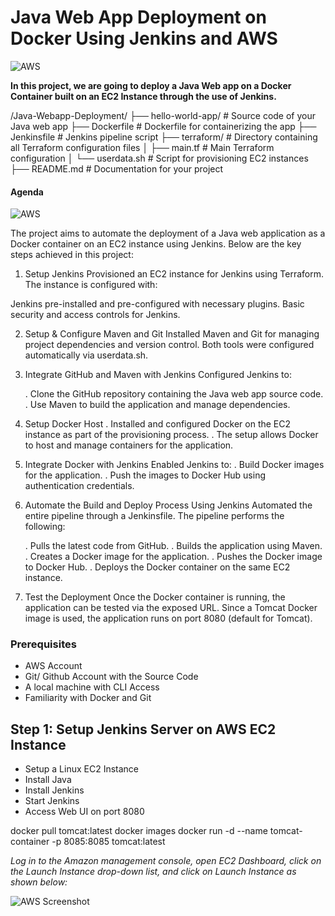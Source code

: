 # Java Web App Deployment on Docker Using Jenkins and AWS

![AWS](https://imgur.com/Hk28ffE.png)

**In this project, we are going to deploy a Java Web app on a Docker Container built on an EC2 Instance through the use of Jenkins.**

/Java-Webapp-Deployment/
├── hello-world-app/   # Source code of your Java web app
├── Dockerfile         # Dockerfile for containerizing the app
├── Jenkinsfile        # Jenkins pipeline script
├── terraform/         # Directory containing all Terraform configuration files
│   ├── main.tf        # Main Terraform configuration
│   └── userdata.sh    # Script for provisioning EC2 instances
├── README.md          # Documentation for your project

#### Agenda

![AWS](https://imgur.com/a/ZxSC4ZK.png)

The project aims to automate the deployment of a Java web application as a Docker container on an EC2 instance using Jenkins. Below are the key steps achieved in this project:

1. Setup Jenkins
Provisioned an EC2 instance for Jenkins using Terraform. The instance is configured with:

Jenkins pre-installed and pre-configured with necessary plugins.
Basic security and access controls for Jenkins.

2. Setup & Configure Maven and Git
Installed Maven and Git for managing project dependencies and version control. Both tools were configured automatically via userdata.sh.

3. Integrate GitHub and Maven with Jenkins
Configured Jenkins to:

    . Clone the GitHub repository containing the Java web app source code.
    . Use Maven to build the application and manage dependencies.

4. Setup Docker Host
    . Installed and configured Docker on the EC2 instance as part of the provisioning process. . The setup allows Docker to host and manage containers for the application.

5. Integrate Docker with Jenkins
Enabled Jenkins to:
    . Build Docker images for the application.
    . Push the images to Docker Hub using authentication credentials.

6. Automate the Build and Deploy Process Using Jenkins
Automated the entire pipeline through a Jenkinsfile. The pipeline performs the following:

    . Pulls the latest code from GitHub.
    . Builds the application using Maven.
    . Creates a Docker image for the application.
    . Pushes the Docker image to Docker Hub.
    . Deploys the Docker container on the same EC2 instance.
    
7. Test the Deployment
Once the Docker container is running, the application can be tested via the exposed URL. Since a Tomcat Docker image is used, the application runs on port 8080 (default for Tomcat).

### Prerequisites

* AWS Account
* Git/ Github Account with the Source Code
* A local machine with CLI Access
* Familiarity with Docker and Git

## Step 1: Setup Jenkins Server on AWS EC2 Instance

* Setup a Linux EC2 Instance
* Install Java
* Install Jenkins
* Start Jenkins
* Access Web UI on port 8080

docker pull tomcat:latest
docker images
docker run -d --name tomcat-container -p 8085:8085 tomcat:latest


_*Log in to the Amazon management console, open EC2 Dashboard, click on the Launch Instance drop-down list, and click on Launch Instance as shown below:*_

![AWS Screenshot](https://github.com/Nalla06/Portofolio-of-Devops-Implementations/blob/main/Project-05_Dockerized_Jenkins_AWS/Screenshot%202024-12-11%20151216.png)
